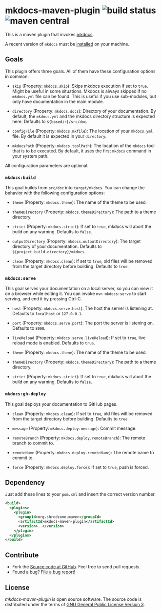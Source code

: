 # mkdocs-maven-plugin ![build status](https://shredzone.org/badge/mkdocs-maven-plugin.svg) ![maven central](https://shredzone.org/maven-central/org.shredzone.maven/mkdocs-maven-plugin/badge.svg)

This is a maven plugin that invokes [mkdocs](https://www.mkdocs.org/).

A recent version of `mkdocs` must be [installed](https://www.mkdocs.org/#installation) on your machine.

## Goals

This plugin offers three goals. All of them have these configuration options in common:

* `skip` (Property: `mkdocs.skip`): Skips mkdocs execution if set to `true`. Might be useful in some situations. Mkdocs is always skipped if no `mkdocs.yml` file can be found. This is useful if you use sub-modules, but only have documentation in the main module.

* `directory` (Property: `mkdocs.docs`): Directory of your documentation. By default, the `mkdocs.yml` and the mkdocs directory structure is expected here. Defaults to `${basedir}/src/doc`.

* `configFile` (Property: `mkdocs.mkfile`): The location of your `mkdocs.yml` file. By default it is expected in your `directory`.

* `mkdocsPath` (Property: `mkdocs.toolPath`): The location of the `mkdocs` tool that is to be executed. By default, it uses the first `mkdocs` command in your system path.

All configuration parameters are optional.

### `mkdocs:build`

This goal builds from `src/doc` into `target/mkdocs`. You can change the behavior with the following configuration options:

* `theme` (Property: `mkdocs.theme`): The name of the theme to be used.

* `themeDirectory` (Property: `mkdocs.themeDirectory`): The path to a theme directory.

* `strict` (Property: `mkdocs.strict`): If set to `true`, mkdocs will abort the build on any warning. Defaults to `false`.

* `outputDirectory` (Property: `mkdocs.outputDirectory`): The target directory of your documentation. Defaults to `${project.build.directory}/mkdocs`.

* `clean` (Property: `mkdocs.clean`): If set to `true`, old files will be removed from the target directory before building. Defaults to `true`.

### `mkdocs:serve`

This goal serves your documentation on a local server, so you can view it on a browser while editing it. You can invoke `mvn mkdocs:serve` to start serving, and end it by pressing Ctrl-C.

* `host` (Property: `mkdocs.serve.host`): The host the server is listening at. Defaults to `localhost` or `127.0.0.1`.

* `port` (Property: `mkdocs.serve.port`): The port the server is listening on. Defaults to `8000`.

* `liveReload` (Property: `mkdocs.serve.liveReload`): If set to `true`, live reload mode is enabled. Defaults to `true`.

* `theme` (Property: `mkdocs.theme`): The name of the theme to be used.

* `themeDirectory` (Property: `mkdocs.themeDirectory`): The path to a theme directory.

* `strict` (Property: `mkdocs.strict`): If set to `true`, mkdocs will abort the build on any warning. Defaults to `false`.

### `mkdocs:gh-deploy`

This goal deploys your documentation to GitHub pages.

* `clean` (Property: `mkdocs.clean`): If set to `true`, old files will be removed from the target directory before building. Defaults to `true`.

* `message` (Property: `mkdocs.deploy.message`): Commit message.

* `remoteBranch` (Property: `mkdocs.deploy.remoteBranch`): The remote branch to commit to.

* `remoteName` (Property: `mkdocs.deploy.remoteName`): The remote name to commit to.

* `force` (Property: `mkdocs.deploy.force`): If set to `true`, push is forced.

## Dependency

Just add these lines to your `pom.xml` and insert the correct version number.

```xml
<build>
  <plugins>
    <plugin>
      <groupId>org.shredzone.maven</groupId>
      <artifactId>mkdocs-maven-plugin</artifactId>
      <version>..</version>
    </plugin>
  </plugins>
</build>
```

## Contribute

* Fork the [Source code at GitHub](https://github.com/shred/mkdocs-maven-plugin). Feel free to send pull requests.
* Found a bug? [File a bug report!](https://github.com/shred/mkdocs-maven-plugin/issues)

## License

_mkdocs-maven-plugin_ is open source software. The source code is distributed under the terms of [GNU General Public License Version 3](http://www.gnu.org/licenses/gpl-3.0.html).
